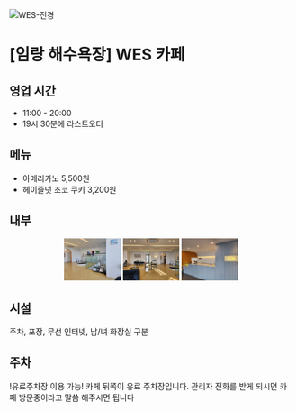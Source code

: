 ![WES-전경](./WES-전경.png)
# [임랑 해수욕장] WES 카페

## 영업 시간
 - 11:00 - 20:00 
 - 19시 30분에 라스트오더

## 메뉴
- 아메리카노 5,500원
- 헤이즐넛 초코 쿠키 3,200원

## 내부

<p align="center">
<img src="https://raw.githubusercontent.com/BeachStory/beach-weather-post/main/%EC%9E%84%EB%9E%91/%E1%84%82%E1%85%A2%E1%84%87%E1%85%AE-1.jpeg?token=GHSAT0AAAAAACBPU3U2LTHULXUR6VQIVXUQZCR6DAA" width="20%" height="30%">
<img src="https://raw.githubusercontent.com/BeachStory/beach-weather-post/main/%EC%9E%84%EB%9E%91/%E1%84%82%E1%85%A2%E1%84%87%E1%85%AE-2.jpeg?token=GHSAT0AAAAAACBPU3U2V5JGN4LHYJO5ZHI6ZCR6FPQ" width="20%" height="30%">
<img src="https://raw.githubusercontent.com/BeachStory/beach-weather-post/main/%EC%9E%84%EB%9E%91/%E1%84%82%E1%85%A2%E1%84%87%E1%85%AE-4.jpeg?token=GHSAT0AAAAAACBPU3U2CKYJH3BL4MO4475OZCR6G7A" width="20%" height="30%">
</p>

## 시설
주차, 포장, 무선 인터넷, 남/녀 화장실 구분

## 주차
!유료주차장 이용 가능! 카페 뒤쪽이 유료 주차장입니다.
관리자 전화를 받게 되시면 카페 방문중이라고 말씀 해주시면 됩니다
